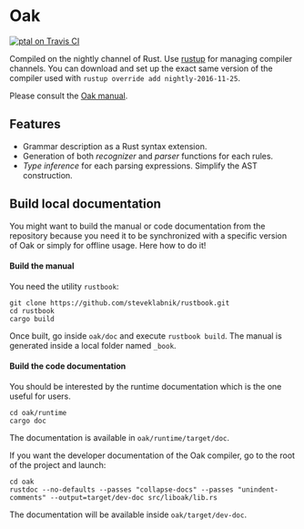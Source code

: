 # Oak

[![ptal on Travis CI][travis-image]][travis]

[travis-image]: https://travis-ci.org/ptal/oak.png
[travis]: https://travis-ci.org/ptal/oak

Compiled on the nightly channel of Rust. Use [rustup](http://www.rustup.rs) for managing compiler channels. You can download and set up the exact same version of the compiler used with `rustup override add nightly-2016-11-25`.

Please consult the [Oak manual](http://hyc.io/oak).

## Features

* Grammar description as a Rust syntax extension.
* Generation of both *recognizer* and *parser* functions for each rules.
* *Type inference* for each parsing expressions. Simplify the AST construction.

## Build local documentation

You might want to build the manual or code documentation from the repository because you need it to be synchronized with a specific version of Oak or simply for offline usage. Here how to do it!

#### Build the manual

You need the utility `rustbook`:

```
git clone https://github.com/steveklabnik/rustbook.git
cd rustbook
cargo build
```

Once built, go inside `oak/doc` and execute `rustbook build`. The manual is generated inside a local folder named `_book`.

#### Build the code documentation

You should be interested by the runtime documentation which is the one useful for users.

```
cd oak/runtime
cargo doc
```

The documentation is available in `oak/runtime/target/doc`.

If you want the developer documentation of the Oak compiler, go to the root of the project and launch:

```
cd oak
rustdoc --no-defaults --passes "collapse-docs" --passes "unindent-comments" --output=target/dev-doc src/liboak/lib.rs
```

The documentation will be available inside `oak/target/dev-doc`.
